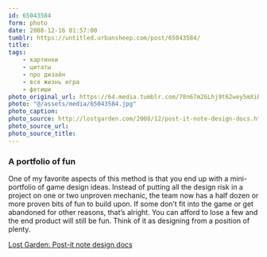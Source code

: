 ```yaml
---
id: 65043584
form: photo
date: 2008-12-16 01:57:00
tumblr: https://untitled.urbansheep.com/post/65043584/
title:
tags:
    - картинки
    - цитаты
    - про дизайн
    - вся жизнь игра
    - фетиши
photo_original_url: https://64.media.tumblr.com/78n67m26Lhj9t62wey5mXiRTo1_400.jpg
photo: "@/assets/media/65043584.jpg"
photo_caption:
photo_source: http://lostgarden.com/2008/12/post-it-note-design-docs.html
photo_source_url:
photo_source_title:
---
```


<p><h3>A portfolio of fun</h3>
<p>One of my favorite aspects of this method is that you end up with a mini-portfolio of game design ideas. Instead of putting all the design risk in a project on one or two unproven mechanic, the team now has a half dozen or more proven bits of fun to build upon. If some don’t fit into the game or get abandoned for other reasons, that’s alright. You can afford to lose a few and the end product will still be fun. Think of it as designing from a position of plenty.</p>

<a href="http://lostgarden.com/2008/12/post-it-note-design-docs.html">Lost Garden: Post-it note design docs</a></p>
